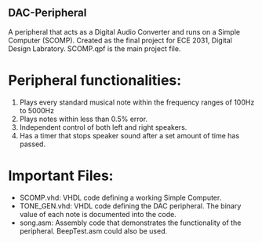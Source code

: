 ## DAC-Peripheral ##
A peripheral that acts as a Digital Audio Converter and runs on a Simple Computer (SCOMP). Created as the final project for ECE 2031, Digital Design Labratory.
SCOMP.qpf is the main project file. 

# Peripheral functionalities: #
1. Plays every standard musical note within the frequency ranges of 100Hz to 5000Hz
2. Plays notes within less than 0.5% error.
3. Independent control of both left and right speakers.
4. Has a timer that stops speaker sound after a set amount of time has passed.

# Important Files: #
- SCOMP.vhd: VHDL code defining a working Simple Computer. 
- TONE_GEN.vhd: VHDL code defining the DAC peripheral. The binary value of each note is documented into the code.
- song.asm: Assembly code that demonstrates the functionality of the peripheral. BeepTest.asm could also be used.
